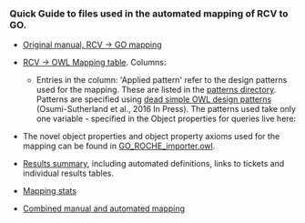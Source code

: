 ### Quick Guide to files used in the  automated mapping of RCV to GO.

* [Original manual, RCV -> GO  mapping](https://github.com/GO-ROCHE-COLLAB/Roche_CV_mapping/blob/master/mapping_tables/manual_map_with_ids.tsv)

* [RCV -> OWL Mapping table](https://github.com/GO-ROCHE-COLLAB/Roche_CV_mapping/blob/master/mapping_tables/owl_map.tsv).  Columns:
  * Entries in the column: 'Applied pattern' refer to the design patterns used for the mapping.  These are listed in the [patterns directory](https://github.com/GO-ROCHE-COLLAB/Roche_CV_mapping/tree/master/patterns).  Patterns are specified using [dead simple OWL design patterns]()  (Osumi-Sutherland et al., 2016 In Press).  The patterns used take only one variable - specified in the 
Object properties for queries live here:

* The novel object properties and object property axioms used for the mapping can be found in [GO_ROCHE_importer.owl](https://github.com/GO-ROCHE-COLLAB/Roche_CV_mapping/blob/master/owl/GO_ROCHE_importer.owl).

* [Results summary](https://github.com/GO-ROCHE-COLLAB/Roche_CV_mapping/blob/master/mapping_tables/results/results_summary.md), including automated definitions, links to tickets and individual results tables.

* [Mapping stats](https://github.com/GO-ROCHE-COLLAB/Roche_CV_mapping/blob/master/mapping_tables/results/stats.tsv)

* [Combined manual and automated mapping](https://github.com/GO-ROCHE-COLLAB/Roche_CV_mapping/blob/master/mapping_tables/results/combined_results.tsv)
